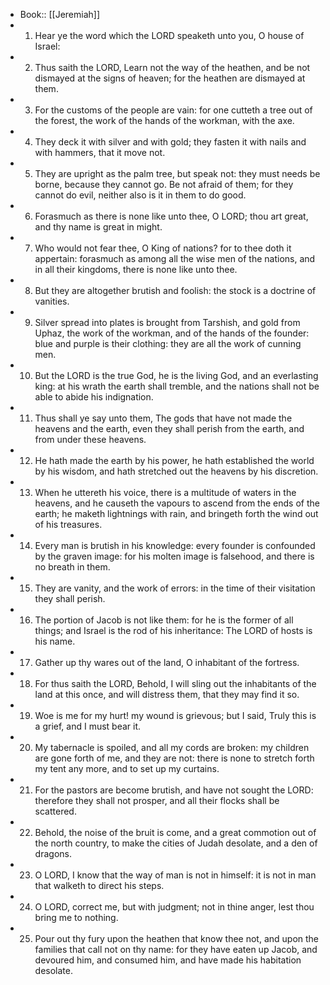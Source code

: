 - Book:: [[Jeremiah]]
- 1. Hear ye the word which the LORD speaketh unto you, O house of Israel:
- 2. Thus saith the LORD, Learn not the way of the heathen, and be not dismayed at the signs of heaven; for the heathen are dismayed at them.
- 3. For the customs of the people are vain: for one cutteth a tree out of the forest, the work of the hands of the workman, with the axe.
- 4. They deck it with silver and with gold; they fasten it with nails and with hammers, that it move not.
- 5. They are upright as the palm tree, but speak not: they must needs be borne, because they cannot go. Be not afraid of them; for they cannot do evil, neither also is it in them to do good.
- 6. Forasmuch as there is none like unto thee, O LORD; thou art great, and thy name is great in might.
- 7. Who would not fear thee, O King of nations? for to thee doth it appertain: forasmuch as among all the wise men of the nations, and in all their kingdoms, there is none like unto thee.
- 8. But they are altogether brutish and foolish: the stock is a doctrine of vanities.
- 9. Silver spread into plates is brought from Tarshish, and gold from Uphaz, the work of the workman, and of the hands of the founder: blue and purple is their clothing: they are all the work of cunning men.
- 10. But the LORD is the true God, he is the living God, and an everlasting king: at his wrath the earth shall tremble, and the nations shall not be able to abide his indignation.
- 11. Thus shall ye say unto them, The gods that have not made the heavens and the earth, even they shall perish from the earth, and from under these heavens.
- 12. He hath made the earth by his power, he hath established the world by his wisdom, and hath stretched out the heavens by his discretion.
- 13. When he uttereth his voice, there is a multitude of waters in the heavens, and he causeth the vapours to ascend from the ends of the earth; he maketh lightnings with rain, and bringeth forth the wind out of his treasures.
- 14. Every man is brutish in his knowledge: every founder is confounded by the graven image: for his molten image is falsehood, and there is no breath in them.
- 15. They are vanity, and the work of errors: in the time of their visitation they shall perish.
- 16. The portion of Jacob is not like them: for he is the former of all things; and Israel is the rod of his inheritance: The LORD of hosts is his name.
- 17. Gather up thy wares out of the land, O inhabitant of the fortress.
- 18. For thus saith the LORD, Behold, I will sling out the inhabitants of the land at this once, and will distress them, that they may find it so.
- 19. Woe is me for my hurt! my wound is grievous; but I said, Truly this is a grief, and I must bear it.
- 20. My tabernacle is spoiled, and all my cords are broken: my children are gone forth of me, and they are not: there is none to stretch forth my tent any more, and to set up my curtains.
- 21. For the pastors are become brutish, and have not sought the LORD: therefore they shall not prosper, and all their flocks shall be scattered.
- 22. Behold, the noise of the bruit is come, and a great commotion out of the north country, to make the cities of Judah desolate, and a den of dragons.
- 23. O LORD, I know that the way of man is not in himself: it is not in man that walketh to direct his steps.
- 24. O LORD, correct me, but with judgment; not in thine anger, lest thou bring me to nothing.
- 25. Pour out thy fury upon the heathen that know thee not, and upon the families that call not on thy name: for they have eaten up Jacob, and devoured him, and consumed him, and have made his habitation desolate.
